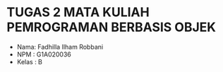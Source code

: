 # TUGAS 2 MATA KULIAH PEMROGRAMAN BERBASIS OBJEK

- Nama: Fadhilla Ilham Robbani
- NPM : G1A020036
- Kelas : B